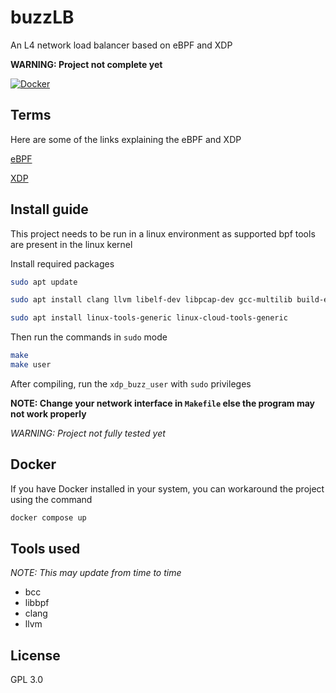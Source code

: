 # buzzLB

An L4 network load balancer based on eBPF and XDP

 __WARNING: Project not complete yet__

[![Docker](https://img.shields.io/badge/docker%20image-%230db7ed.svg?style=for-the-badge&logo=docker&logoColor=white)](https://hub.docker.com/r/aerox86/buzzlb)


## Terms

Here are some of the links explaining the eBPF and XDP

[eBPF](https://ebpf.io/)

[XDP](https://www.iovisor.org/technology/xdp)

## Install guide

This project needs to be run in a linux environment as supported bpf tools are present in the linux kernel

Install required packages

```bash
sudo apt update

sudo apt install clang llvm libelf-dev libpcap-dev gcc-multilib build-essential make linux-tools-common

sudo apt install linux-tools-generic linux-cloud-tools-generic
```

Then run the commands in `sudo` mode

```bash
make 
make user
```

After compiling, run the `xdp_buzz_user` with `sudo` privileges

**NOTE: Change your network interface in `Makefile` else the program may not work properly**

_WARNING: Project not fully tested yet_

## Docker

If you have Docker installed in your system, you can workaround the project using the command

```bash
docker compose up
```

## Tools used

_NOTE: This may update from time to time_

- bcc
- libbpf
- clang
- llvm

## License

GPL 3.0
